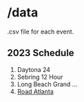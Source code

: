 # /data

.csv file for each event.

## 2023 Schedule
1. Daytona 24
2. Sebring 12 Hour
3. Long Beach Grand 
...
11. [Road Atlanta](http://imsa.alkamelsystems.com/index.php?season=23_2023&evvent=21_Road+Atlanta)
